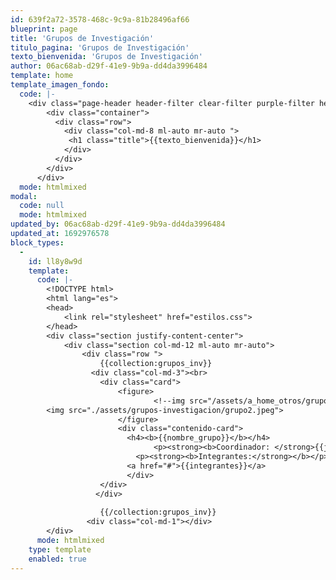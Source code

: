 ```yaml
---
id: 639f2a72-3578-468c-9c9a-81b28496af66
blueprint: page
title: 'Grupos de Investigación'
titulo_pagina: 'Grupos de Investigación'
texto_bienvenida: 'Grupos de Investigación'
author: 06ac68ab-d29f-41e9-9b9a-dd4da3996484
template: home
template_imagen_fondo:
  code: |-
    <div class="page-header header-filter clear-filter purple-filter header-small" data-parallax="true" style="background-image: url('assets/a_home_otros/font-grupos.jpeg');">
        <div class="container">
          <div class="row">
            <div class="col-md-8 ml-auto mr-auto ">
             <h1 class="title">{{texto_bienvenida}}</h1>
            </div>
          </div>
        </div>
      </div>
  mode: htmlmixed
modal:
  code: null
  mode: htmlmixed
updated_by: 06ac68ab-d29f-41e9-9b9a-dd4da3996484
updated_at: 1692976578
block_types:
  -
    id: ll8y8w9d
    template:
      code: |-
        <!DOCTYPE html>
        <html lang="es">
        <head>
        	<link rel="stylesheet" href="estilos.css">
        </head>
        <div class="section justify-content-center">
            <div class="section col-md-12 ml-auto mr-auto">
                <div class="row ">
        			{{collection:grupos_inv}}
        		  <div class="col-md-3"><br>
              		<div class="card">
        				<figure>
        						<!--img src="/assets/a_home_otros/grupoicono.png"-->
        <img src="./assets/grupos-investigacion/grupo2.jpeg">
        				</figure>
        				<div class="contenido-card">
        				  <h4><b>{{nombre_grupo}}</b></h4>
        						<p><strong><b>Coordinador: </strong>{{jefe_grupo}}</b></p>
        				  	<p><strong><b>Integrantes:</strong></b></p>
        				  <a href="#">{{integrantes}}</a>
        				  </div>
        			</div>
        		   </div>
        		
        			{{/collection:grupos_inv}}
                 <div class="col-md-1"></div>
        </div>
      mode: htmlmixed
    type: template
    enabled: true
---
```

